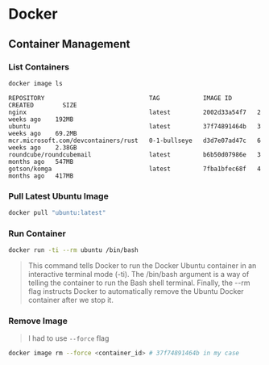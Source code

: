 # Docker

## Container Management

### List Containers

```bash
docker image ls
```

```
REPOSITORY                             TAG            IMAGE ID       CREATED        SIZE
nginx                                  latest         2002d33a54f7   2 weeks ago    192MB
ubuntu                                 latest         37f74891464b   3 weeks ago    69.2MB
mcr.microsoft.com/devcontainers/rust   0-1-bullseye   d3d7e07ad47c   6 weeks ago    2.38GB
roundcube/roundcubemail                latest         b6b50d07986e   3 months ago   547MB
gotson/komga                           latest         7fba1bfec68f   4 months ago   417MB
```

### Pull Latest Ubuntu Image

```bash
docker pull "ubuntu:latest"
```

### Run Container

```bash
docker run -ti --rm ubuntu /bin/bash
```

> This command tells Docker to run the Docker Ubuntu container in an interactive terminal mode (-ti).
> The /bin/bash argument is a way of telling the container to run the Bash shell terminal. Finally, the --rm flag instructs Docker to automatically remove the Ubuntu Docker container after we stop it.

### Remove Image

> I had to use `--force` flag

```bash
docker image rm --force <container_id> # 37f74891464b in my case
```
